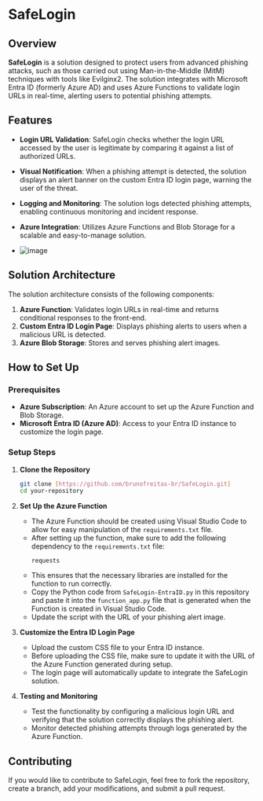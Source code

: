 # SafeLogin

## Overview

**SafeLogin** is a solution designed to protect users from advanced phishing attacks, such as those carried out using Man-in-the-Middle (MitM) techniques with tools like Evilginx2. The solution integrates with Microsoft Entra ID (formerly Azure AD) and uses Azure Functions to validate login URLs in real-time, alerting users to potential phishing attempts.

## Features

- **Login URL Validation**: SafeLogin checks whether the login URL accessed by the user is legitimate by comparing it against a list of authorized URLs.
- **Visual Notification**: When a phishing attempt is detected, the solution displays an alert banner on the custom Entra ID login page, warning the user of the threat.
- **Logging and Monitoring**: The solution logs detected phishing attempts, enabling continuous monitoring and incident response.
- **Azure Integration**: Utilizes Azure Functions and Blob Storage for a scalable and easy-to-manage solution.

- ![image](https://github.com/user-attachments/assets/6e99b52d-563a-4d85-addd-57ddf8bae8e0)


## Solution Architecture

The solution architecture consists of the following components:

1. **Azure Function**: Validates login URLs in real-time and returns conditional responses to the front-end.
2. **Custom Entra ID Login Page**: Displays phishing alerts to users when a malicious URL is detected.
3. **Azure Blob Storage**: Stores and serves phishing alert images.

## How to Set Up

### Prerequisites

- **Azure Subscription**: An Azure account to set up the Azure Function and Blob Storage.
- **Microsoft Entra ID (Azure AD)**: Access to your Entra ID instance to customize the login page.

### Setup Steps

1. **Clone the Repository**
   ```bash
   git clone [https://github.com/brunofreitas-br/SafeLogin.git]
   cd your-repository
   ```

2. **Set Up the Azure Function**

   - The Azure Function should be created using Visual Studio Code to allow for easy manipulation of the `requirements.txt` file.
   - After setting up the function, make sure to add the following dependency to the `requirements.txt` file:
     ```plaintext
     requests
     ```
   - This ensures that the necessary libraries are installed for the function to run correctly.
   - Copy the Python code from `SafeLogin-EntraID.py` in this repository and paste it into the `function_app.py` file that is generated when the Function is created in Visual Studio Code.
   - Update the script with the URL of your phishing alert image.

3. **Customize the Entra ID Login Page**
   - Upload the custom CSS file to your Entra ID instance.
   - Before uploading the CSS file, make sure to update it with the URL of the Azure Function generated during setup.
   - The login page will automatically update to integrate the SafeLogin solution.

4. **Testing and Monitoring**
   - Test the functionality by configuring a malicious login URL and verifying that the solution correctly displays the phishing alert.
   - Monitor detected phishing attempts through logs generated by the Azure Function.

## Contributing

If you would like to contribute to SafeLogin, feel free to fork the repository, create a branch, add your modifications, and submit a pull request.
